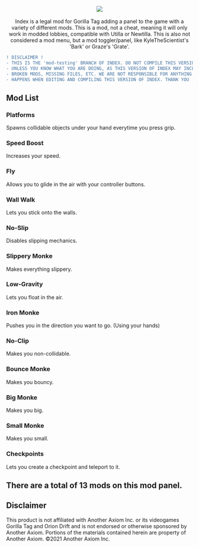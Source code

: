 <p align="center">
  <a href="#"><img src="https://github.com/user-attachments/assets/92eb5232-171f-4a46-82dc-f9d9e1c26559"></a>
  <br></br>
  Index is a legal mod for Gorilla Tag adding a panel to the game with a variety of different mods. This is a mod, not a cheat, meaning it will only work in modded lobbies, compatible with Utilla or Newtilla. This is also not considered a mod menu, but a mod toggler/panel, like KyleTheScientist's 'Bark' or Graze's 'Grate'.
</p>

```diff
! DISCLAIMER !
- THIS IS THE 'mod-testing' BRANCH OF INDEX. DO NOT COMPILE THIS VERSION OF INDEX
- UNLESS YOU KNOW WHAT YOU ARE DOING, AS THIS VERSION OF INDEX MAY INCLUDE
- BROKEN MODS, MISSING FILES, ETC. WE ARE NOT RESPONSIBLE FOR ANYTHING THAT
- HAPPENS WHEN EDITING AND COMPILING THIS VERSION OF INDEX. THANK YOU :D
```

## Mod List
### Platforms

Spawns collidable objects under your hand everytime you press grip.
  
### Speed Boost

Increases your speed.

### Fly

Allows you to glide in the air with your controller buttons.

### Wall Walk

Lets you stick onto the walls.

### No-Slip

Disables slipping mechanics.

### Slippery Monke

Makes everything slippery.

### Low-Gravity

Lets you float in the air.

### Iron Monke

Pushes you in the direction you want to go. (Using your hands)

### No-Clip

Makes you non-collidable.

### Bounce Monke

Makes you bouncy.

### Big Monke

Makes you big.

### Small Monke

Makes you small.

### Checkpoints

Lets you create a checkpoint and teleport to it.

## There are a total of 13 mods on this mod panel.

## Disclaimer
This product is not affiliated with Another Axiom Inc. or its videogames Gorilla Tag and Orion Drift and is not endorsed or otherwise sponsored by Another Axiom. Portions of the materials contained herein are property of Another Axiom. ©2021 Another Axiom Inc.
